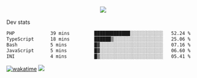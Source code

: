 <h3 align="center">
  <a href="https://github.com/spoopy2023">
      <img src="https://github-profile-trophy.vercel.app/?username=Spoopy2023&no-bg=true&no-frame=true">
  </a>
</h3>

Dev stats
<!--START_SECTION:waka-->

```txt
PHP             39 mins         █████████████░░░░░░░░░░░░   52.24 %
TypeScript      18 mins         ██████▒░░░░░░░░░░░░░░░░░░   25.06 %
Bash            5 mins          █▓░░░░░░░░░░░░░░░░░░░░░░░   07.16 %
JavaScript      5 mins          █▓░░░░░░░░░░░░░░░░░░░░░░░   06.60 %
INI             4 mins          █▒░░░░░░░░░░░░░░░░░░░░░░░   05.41 %
```

<!--END_SECTION:waka-->
[![wakatime](https://wakatime.com/badge/user/018ece4c-ff65-47b1-86a2-26e4e720c978.svg)](https://wakatime.com/@mac_g)
<img src="https://camo.githubusercontent.com/935c1e1091fb0ce9d975d06263ed4bc014721cd7e52b557f59b07c85da01afe3/68747470733a2f2f6b6f6d617265762e636f6d2f67687076632f3f757365726e616d653d5843726166744d616e3532266c6162656c3d566965777326636f6c6f723d626c7565267374796c653d706c6173746963">
